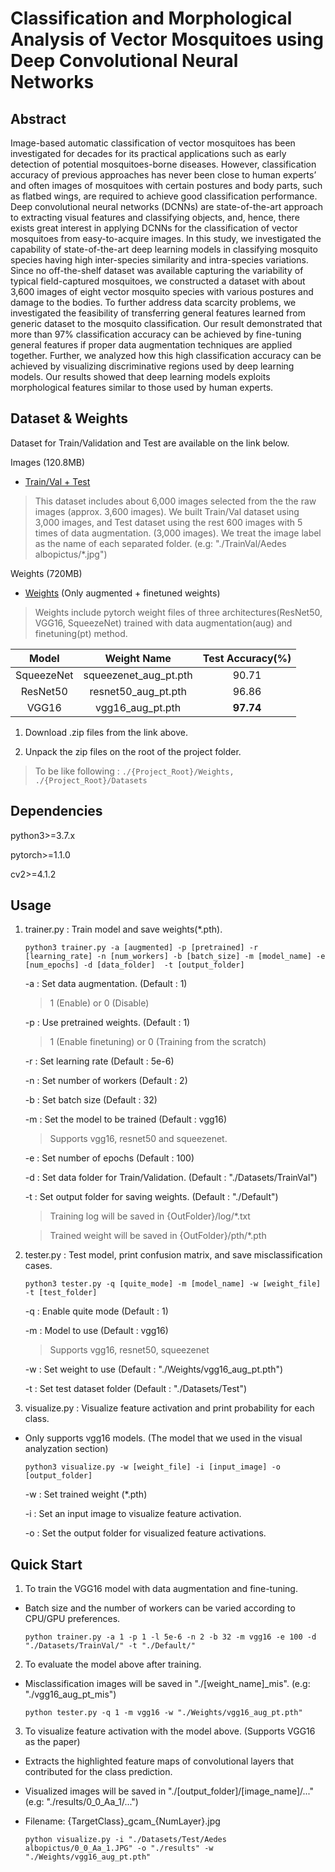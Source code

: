 ﻿
# Classification and Morphological Analysis of Vector Mosquitoes using Deep Convolutional Neural Networks  
  
## Abstract  
  Image-based automatic classification of vector mosquitoes has been investigated for decades for its practical applications such as early detection of potential mosquitoes-borne diseases. However, classification accuracy of previous approaches has never been close to human experts’ and often images of mosquitoes with certain postures and body parts, such as flatbed wings, are required to achieve good classification performance. Deep convolutional neural networks (DCNNs) are state-of-the-art approach to extracting visual features and classifying objects, and, hence, there exists great interest in applying DCNNs for the classification of vector mosquitoes from easy-to-acquire images. In this study, we investigated the capability of state-of-the-art deep learning models in classifying mosquito species having high inter-species similarity and intra-species variations. Since no off-the-shelf dataset was available capturing the variability of typical field-captured mosquitoes, we constructed a dataset with about 3,600 images of eight vector mosquito species with various postures and damage to the bodies. To further address data scarcity problems, we investigated the feasibility of transferring general features learned from generic dataset to the mosquito classification. Our result demonstrated that more than 97% classification accuracy can be achieved by fine-tuning general features if proper data augmentation techniques are applied together. Further, we analyzed how this high classification accuracy can be achieved by visualizing discriminative regions used by deep learning models. Our results showed that deep learning models exploits morphological features similar to those used by human experts.  
  
## Dataset & Weights  
  
Dataset for Train/Validation and Test are available on the link below.  
  
Images (120.8MB)  
- [Train/Val + Test](https://drive.google.com/open?id=1aIlFzGdjhu9XFQkNtdk_n8qiM88zp3XY)

>  This dataset includes about 6,000 images selected from the the raw images (approx. 3,600 images). We built Train/Val dataset using 3,000 images, and Test dataset using the rest 600 images with 5 times of data augmentation. (3,000 images). We treat the image label as the name of each separated folder. (e.g: "./TrainVal/Aedes albopictus/*.jpg")



  
Weights (720MB)  
- [Weights](https://drive.google.com/open?id=1ZzrnfPmYeaXGIbPxx2BYmLKtLxSNkqRM) (Only augmented + finetuned weights)  
  
> Weights include pytorch weight files of three architectures(ResNet50, VGG16, SqueezeNet) trained with data augmentation(aug) and finetuning(pt) method.  

|Model		 |Weight Name		|Test Accuracy(%)	|
|:------:|:--------------------:|:-----------:|
|SqueezeNet	|squeezenet_aug_pt.pth	|90.71	|
|ResNet50	|resnet50_aug_pt.pth	|96.86	|
|VGG16	 |vgg16_aug_pt.pth	|**97.74**	|

1. Download .zip files from the link above.  
  
2. Unpack the zip files on the root of the project folder.  
  
> To be like following : `./{Project_Root}/Weights, ./{Project_Root}/Datasets`  
  
## Dependencies  
python3>=3.7.x  
  
pytorch>=1.1.0

cv2>=4.1.2  
  
## Usage  
1. trainer.py : Train model and save weights(*.pth).  
  
   `python3 trainer.py -a [augmented] -p [pretrained] -r [learning_rate] -n [num_workers] -b [batch_size] -m [model_name] -e [num_epochs] -d [data_folder]  -t [output_folder]`  
     
   -a : Set data augmentation. (Default : 1)  
  
   > 1 (Enable) or 0 (Disable)  
  
   -p : Use pretrained weights. (Default : 1)  
  
   > 1 (Enable finetuning) or 0 (Training from the scratch)  
  
   -r : Set learning rate (Default : 5e-6)  
  
   -n : Set number of workers (Default : 2)  
  
   -b : Set batch size (Default : 32)  
  
   -m : Set the model to be trained (Default : vgg16)  
  
   > Supports vgg16, resnet50 and squeezenet.  
  
   -e : Set number of epochs (Default : 100)  
  
   -d : Set data folder for Train/Validation. (Default : "./Datasets/TrainVal")  
  
   -t : Set output folder for saving weights. (Default : "./Default")  
  
   > Training log will be saved in {OutFolder}/log/*.txt  
  
   > Trained weight will be saved in {OutFolder}/pth/*.pth  
  
  
2. tester.py : Test model, print confusion matrix, and save misclassification cases.  
  
   `python3 tester.py -q [quite_mode] -m [model_name] -w [weight_file] -t [test_folder]`  
  
   -q : Enable quite mode (Default : 1)  
  
   -m : Model to use (Default : vgg16)  
  
   > Supports vgg16, resnet50, squeezenet  
  
   -w : Set weight to use (Default : "./Weights/vgg16_aug_pt.pth")  
  
   -t : Set test dataset folder (Default : "./Datasets/Test")  
  
  
3. visualize.py : Visualize feature activation and print probability for each class.  
- Only supports vgg16 models.  (The model that we used in the visual analyzation section)
  
   `python3 visualize.py -w [weight_file] -i [input_image] -o [output_folder]`
     
   -w : Set trained weight (*.pth)  
     
   -i : Set an input image to visualize feature activation.  
     
   -o : Set the output folder for visualized feature activations.  
     
## Quick Start  
1. To train the VGG16 model with data augmentation and fine-tuning.  
- Batch size and the number of workers can be varied according to CPU/GPU preferences.  
  
   `python trainer.py -a 1 -p 1 -l 5e-6 -n 2 -b 32 -m vgg16 -e 100 -d "./Datasets/TrainVal/" -t "./Default/"`  
  
2. To evaluate the model above after training.  
- Misclassification images will be saved in "./[weight_name]_mis". (e.g: "./vgg16_aug_pt_mis")  
  
   `python tester.py -q 1 -m vgg16 -w "./Weights/vgg16_aug_pt.pth"`  
  
3. To visualize feature activation with the model above. (Supports VGG16 as the paper)  
- Extracts the highlighted feature maps of convolutional layers that contributed for the class prediction.  
  
- Visualized images will be saved in "./[output_folder]/[image_name]/..." (e.g: "./results/0_0_Aa_1/...")  
- Filename: {TargetClass}\_gcam\_{NumLayer}.jpg  
     
   `python visualize.py -i "./Datasets/Test/Aedes albopictus/0_0_Aa_1.JPG" -o "./results" -w "./Weights/vgg16_aug_pt.pth"`
